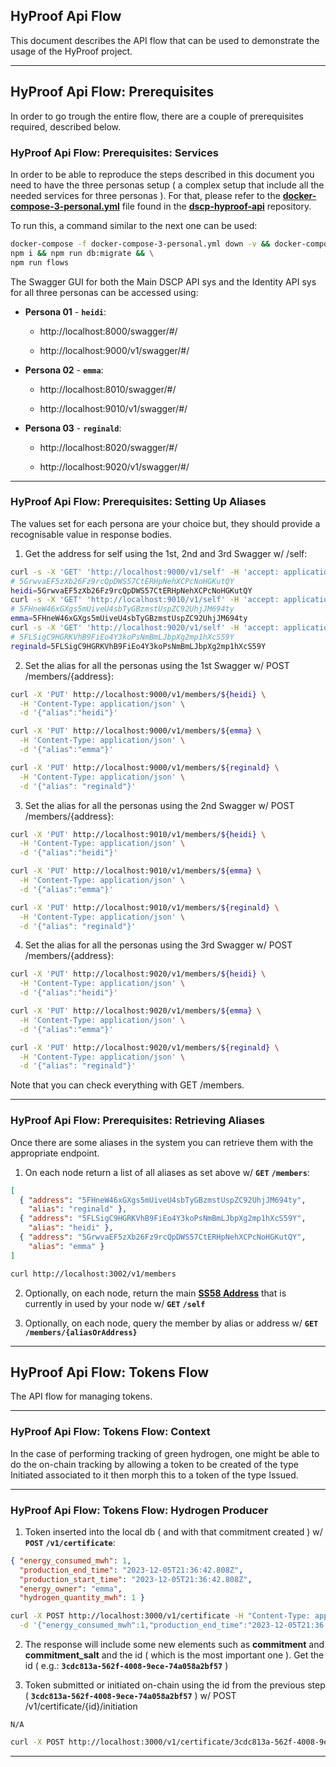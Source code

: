 ## HyProof Api Flow

This document describes the API flow that can be used to demonstrate the usage of the HyProof project.

---

## HyProof Api Flow: Prerequisites

In order to go trough the entire flow, there are a couple of prerequisites required, described below.

### HyProof Api Flow: Prerequisites: Services

In order to be able to reproduce the steps described in this document you need to have the three personas setup ( a complex setup that include all the needed services for three personas ). For that, please refer to the **[docker-compose-3-personal.yml](https://github.com/digicatapult/dscp-hyproof-api/blob/main/docker-compose-3-personal.yml)** file found in the **[dscp-hyproof-api](https://github.com/digicatapult/dscp-hyproof-api)** repository.

To run this, a command similar to the next one can be used:

```sh
docker-compose -f docker-compose-3-personal.yml down -v && docker-compose -f docker-compose-3-personal.yml up -d && \
npm i && npm run db:migrate && \
npm run flows
```

The Swagger GUI for both the Main DSCP API sys and the Identity API sys for all three personas can be accessed using:

* **Persona 01** - **`heidi`**:

  - http://localhost:8000/swagger/#/

  - http://localhost:9000/v1/swagger/#/

* **Persona 02** - **`emma`**:

  - http://localhost:8010/swagger/#/

  - http://localhost:9010/v1/swagger/#/

* **Persona 03** - **`reginald`**:

  - http://localhost:8020/swagger/#/

  - http://localhost:9020/v1/swagger/#/

---

### HyProof Api Flow: Prerequisites: Setting Up Aliases

The values set for each persona are your choice but, they should provide a recognisable value in response bodies.

<!-- 1. Set the alias for self and for persona 02 in the using the first Swagger w/ /self and /members/{address} : -->

1. Get the address for self using the 1st, 2nd and 3rd Swagger w/ /self:

```sh
curl -s -X 'GET' 'http://localhost:9000/v1/self' -H 'accept: application/json' | jq -r .address
# 5GrwvaEF5zXb26Fz9rcQpDWS57CtERHpNehXCPcNoHGKutQY
heidi=5GrwvaEF5zXb26Fz9rcQpDWS57CtERHpNehXCPcNoHGKutQY
curl -s -X 'GET' 'http://localhost:9010/v1/self' -H 'accept: application/json' | jq -r .address
# 5FHneW46xGXgs5mUiveU4sbTyGBzmstUspZC92UhjJM694ty
emma=5FHneW46xGXgs5mUiveU4sbTyGBzmstUspZC92UhjJM694ty
curl -s -X 'GET' 'http://localhost:9020/v1/self' -H 'accept: application/json' | jq -r .address
# 5FLSigC9HGRKVhB9FiEo4Y3koPsNmBmLJbpXg2mp1hXcS59Y
reginald=5FLSigC9HGRKVhB9FiEo4Y3koPsNmBmLJbpXg2mp1hXcS59Y
```

2. Set the alias for all the personas using the 1st Swagger w/ POST /members/{address}:

```sh
curl -X 'PUT' http://localhost:9000/v1/members/${heidi} \
  -H 'Content-Type: application/json' \
  -d '{"alias":"heidi"}'

curl -X 'PUT' http://localhost:9000/v1/members/${emma} \
  -H 'Content-Type: application/json' \
  -d '{"alias":"emma"}'

curl -X 'PUT' http://localhost:9000/v1/members/${reginald} \
  -H 'Content-Type: application/json' \
  -d '{"alias": "reginald"}'
```

3. Set the alias for all the personas using the 2nd Swagger w/ POST /members/{address}:

```sh
curl -X 'PUT' http://localhost:9010/v1/members/${heidi} \
  -H 'Content-Type: application/json' \
  -d '{"alias":"heidi"}'

curl -X 'PUT' http://localhost:9010/v1/members/${emma} \
  -H 'Content-Type: application/json' \
  -d '{"alias":"emma"}'

curl -X 'PUT' http://localhost:9010/v1/members/${reginald} \
  -H 'Content-Type: application/json' \
  -d '{"alias": "reginald"}'
```

4. Set the alias for all the personas using the 3rd Swagger w/ POST /members/{address}:

```sh
curl -X 'PUT' http://localhost:9020/v1/members/${heidi} \
  -H 'Content-Type: application/json' \
  -d '{"alias":"heidi"}'

curl -X 'PUT' http://localhost:9020/v1/members/${emma} \
  -H 'Content-Type: application/json' \
  -d '{"alias":"emma"}'

curl -X 'PUT' http://localhost:9020/v1/members/${reginald} \
  -H 'Content-Type: application/json' \
  -d '{"alias": "reginald"}'
```

<!--
```sh
# E.g.: Emma, Heidi, Reginald
curl -X 'PUT' http://localhost:3002/v1/members/5GrwvaEF5zXb26Fz9rcQpDWS57CtERHpNehXCPcNoHGKutQY -H "Content-Type: application/json" -d '{"alias":"emma"}'
curl -X 'PUT' http://localhost:3002/v1/members/5FLSigC9HGRKVhB9FiEo4Y3koPsNmBmLJbpXg2mp1hXcS59Y -H "Content-Type: application/json" -d '{"alias":"heidi"}'
curl -X 'PUT' http://localhost:3002/v1/members/5FHneW46xGXgs5mUiveU4sbTyGBzmstUspZC92UhjJM694ty -H "Content-Type: application/json" -d '{"alias":"reginald"}'
```
-->

Note that you can check everything with GET /members.

---

### HyProof Api Flow: Prerequisites: Retrieving Aliases

Once there are some aliases in the system you can retrieve them with the appropriate endpoint.

1. On each node return a list of all aliases as set above w/ **`GET`** **`/members`**:

```json
[
  { "address": "5FHneW46xGXgs5mUiveU4sbTyGBzmstUspZC92UhjJM694ty",
    "alias": "reginald" },
  { "address": "5FLSigC9HGRKVhB9FiEo4Y3koPsNmBmLJbpXg2mp1hXcS59Y",
    "alias": "heidi" },
  { "address": "5GrwvaEF5zXb26Fz9rcQpDWS57CtERHpNehXCPcNoHGKutQY",
    "alias": "emma" }
]
```

```sh
curl http://localhost:3002/v1/members
```

2. Optionally, on each node, return the main **[SS58 Address](https://wiki.polkadot.network/docs/learn-account-advanced)** that is currently in used by your node w/ **`GET`** **`/self`**

3. Optionally, on each node, query the member by alias or address w/ **`GET`** **`/members/{aliasOrAddress}`**

---

## HyProof Api Flow: Tokens Flow

The API flow for managing tokens.

---

### HyProof Api Flow: Tokens Flow: Context

In the case of performing tracking of green hydrogen, one might be able to do the on-chain tracking by allowing a token to be created of the type Initiated associated to it then morph this to a token of the type Issued.

---

### HyProof Api Flow: Tokens Flow: Hydrogen Producer

1. Token inserted into the local db ( and with that commitment created ) w/ **`POST`** **`/v1/certificate`**:

```json
{ "energy_consumed_mwh": 1,
  "production_end_time": "2023-12-05T21:36:42.808Z",
  "production_start_time": "2023-12-05T21:36:42.808Z",
  "energy_owner": "emma",
  "hydrogen_quantity_mwh": 1 }
```

```sh
curl -X POST http://localhost:3000/v1/certificate -H "Content-Type: application/json" \
  -d '{"energy_consumed_mwh":1,"production_end_time":"2023-12-05T21:36:42.808Z","production_start_time": "2023-12-05T21:36:42.808Z","energy_owner":"emma","hydrogen_quantity_mwh":1}'
```

2. The response will include some new elements such as **commitment** and **commitment_salt** and the id ( which is the most important one ). Get the id ( e.g.: **`3cdc813a-562f-4008-9ece-74a058a2bf57`** )

<!--

```json
{ "hydrogen_owner": "emma",
  "energy_owner": "emma",
  "hydrogen_quantity_mwh": 1,
  "original_token_id": null,
  "latest_token_id": null,
  "commitment": "aa48b83252a34ad1541399d95b8bda21",
  "commitment_salt": "f6b0b2246976a33c5c9b3333fc68eec6",
  "production_start_time": "2023-12-05T21:36:42.808Z",
  "production_end_time": "2023-12-05T21:36:42.808Z",
  "energy_consumed_mwh": 1,
  "id": "3cdc813a-562f-4008-9ece-74a058a2bf57",
  "state": "pending",
  "created_at": "2023-12-05T23:52:04.705Z",
  "updated_at": "2023-12-05T23:52:04.705Z",
  "embodied_co2": null }
```

-->

3. Token submitted or initiated on-chain using the id from the previous step ( **`3cdc813a-562f-4008-9ece-74a058a2bf57`** ) w/ POST /v1/certificate/{id}/initiation

```
N/A
```

```sh
curl -X POST http://localhost:3000/v1/certificate/3cdc813a-562f-4008-9ece-74a058a2bf57/initiation -d ''
```

<!--

```json
{ "api_type": "certificate",
  "local_id": "3cdc813a-562f-4008-9ece-74a058a2bf57",
  "hash": "0x73c298b5ada2875801e5fb9b8d8704a75ade97a33aed50c91db08a5900c16fa8",
  "state": "submitted",
  "id": "770e0e82-b4d7-4411-853e-6220fd6596e3",
  "created_at": "2023-12-05T23:58:13.745Z",
  "updated_at": "2023-12-05T23:58:13.745Z" }
```

-->

---

